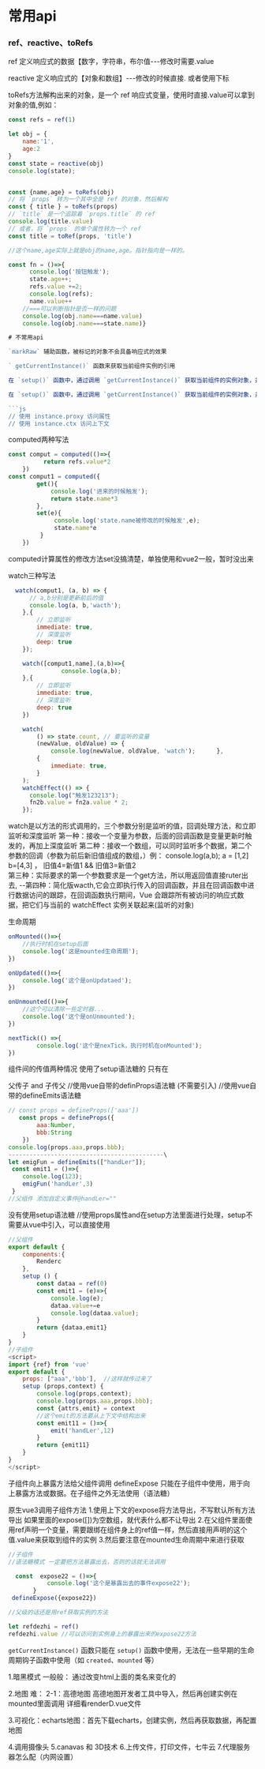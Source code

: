 # 常用api

### ref、reactive、toRefs


ref 定义响应式的数据【数字，字符串，布尔值---修改时需要.value

reactive 定义响应式的【对象和数组】---修改的时候直接.  或者使用下标

toRefs方法解构出来的对象，是一个 ref 响应式变量，使用时直接.value可以拿到对象的值,例如：

```js
const refs = ref(1)

let obj = {
    name:'1',
    age:2
}
const state = reactive(obj)
console.log(state);


const {name,age} = toRefs(obj)
// 将 `props` 转为一个其中全是 ref 的对象，然后解构
const { title } = toRefs(props)
// `title` 是一个追踪着 `props.title` 的 ref
console.log(title.value)
// 或者，将 `props` 的单个属性转为一个 ref
const title = toRef(props, 'title')

//这个name,age实际上就是obj的name,age。指针指向是一样的。

const fn = ()=>{
      console.log('按钮触发');
      state.age++; 
      refs.value +=2;
      console.log(refs);
      name.value++
    //===可以判断指针是否一样的问题
    console.log(obj.name===name.value) 						
    console.log(obj.name===state.name)}

# 不常用api

`markRaw` 辅助函数，被标记的对象不会具备响应式的效果

` getCurrentInstance()` 函数来获取当前组件实例的引用

在 `setup()` 函数中，通过调用 `getCurrentInstance()` 获取当前组件的实例对象，并将其赋值给 `instance` 变量，

在 `setup()` 函数中，通过调用 `getCurrentInstance()` 获取当前组件的实例对象，并将其赋值给 `instance` 变量在 `setup()` 函数中

```js
// 使用 instance.proxy 访问属性
// 使用 instance.ctx 访问上下文
```

computed两种写法
```js
const comput = computed(()=>{
          return refs.value*2
    })
const comput1 = computed({
        get(){
            console.log('进来的时候触发');
            return state.name*3
        },
        set(e){
             console.log('state.name被修改的时候触发',e);
             state.name*e
         }
    })
```
computed计算属性的修改方法set没搞清楚，单独使用和vue2一般，暂时没出来

watch三种写法
```js
  watch(comput1, (a, b) => {
      // a,b分别是更新前后的值
      console.log(a, b,'wacth');
    },{
        // 立即监听
        immediate: true,
        // 深度监听
        deep: true
    });

    watch([comput1,name],(a,b)=>{
               console.log(a,b);
    },{
        // 立即监听
        immediate: true,
        // 深度监听
        deep: true
    })

    watch(
        () => state.count, // 要监听的变量
        (newValue, oldValue) => {
            console.log(newValue, oldValue, 'watch');      },
        {
            immediate: true,
        }
    );
    watchEffect(() => {
      console.log("触发123213");
      fn2b.value = fn2a.value * 2;
    });

```
watch是以方法的形式调用的，三个参数分别是监听的值，回调处理方法，和立即监听和深度监听
第一种：接收一个变量为参数，后面的回调函数是变量更新时触发的，再加上深度监听
第二种：接收一个数组，可以同时监听多个数据，第二个参数的回调（参数为前后新旧值组成的数组，）例：      console.log(a,b); a = [1,2]   b=[4,3] ，
旧值4=新值1   &&    旧值3=新值2   
第三种：实际要求的第一个参数要求是一个get方法，所以用返回值直接ruter出去,
--第四种：简化版wacth,它会立即执行传入的回调函数，并且在回调函数中进行数据访问的跟踪，在回调函数执行期间，Vue 会跟踪所有被访问的响应式数据，把它们与当前的 watchEffect 实例关联起来(监听的对象)

生命周期
```js
onMounted(()=>{
    //执行时机在setup后面
    console.log('这是mounted生命周期');
})

onUpdated(()=>{
    console.log('这个是onUpdataed');
})

onUnmounted(()=>{
    //这个可以清除一些定时器...
    console.log('这个是onUnmounted');
})

nextTick(() =>{
        console.log('这个是nexTick，执行时机在onMounted');
})
```

组件间的传值两种情况
使用了setup语法糖的
只有在

父传子   and  子传父
//使用vue自带的definProps语法糖 (不需要引入)
//使用vue自带的defineEmits语法糖
```js
// const props = defineProps(['aaa'])
   const props = defineProps({
        aaa:Number,
        bbb:String
    })
console.log(props.aaa,props.bbb);
--------------------------------------------\
let emigFun = defineEmits(["handLer"]);
 const emit1 = ()=>{
    console.log(123);
    emigFun('handLer',3)
 }
//父组件 添加自定义事件@handLer=""

```
没有使用setup语法糖
//使用props属性and在setup方法里面进行处理，setup不需要从vue中引入，可以直接使用
```js
//父组件
export default {
    components:{
        Renderc
    },
    setup () {
        const dataa = ref(0)
        const emit1 = (e)=>{
            console.log(e);
            dataa.value+=e
            console.log(dataa.value);
        }
        return {dataa,emit1}
    }
}
//子组件
<script>
import {ref} from 'vue'
export default {
    props: ["aaa",'bbb'],  //这样就传过来了
    setup (props,context) {
        console.log(props,context);
        console.log(props.aaa,props.bbb);
        const {attrs,emit} = context
        //这个emit的方法要从上下文中结构出来
        const emit11 = ()=>{
            emit('handLer',12)
        }
        return {emit11}
    }
}
</script>
```
子组件向上暴露方法给父组件调用
defineExpose 只能在子组件中使用，用于向上暴露方法或数据。在子组件之外无法使用（语法糖）

原生vue3调用子组件方法
1.使用上下文的expose将方法导出，不写默认所有方法导出
如果里面的expose([])为空数组，就代表什么都不让导出
2.在父组件里面使用ref声明一个变量，需要跟绑在组件身上的ref值一样，然后直接用声明的这个值.value来获取到组件的实例
3.然后要注意在mounted生命周期中来进行获取


 ```js
//子组件
//语法糖模式 一定要把方法暴露出去，否则的话就无法调用

   const  expose22 = ()=>{
            console.log('这个是暴露出去的事件expose22');
        }
  defineExpose({expose22})  

//父级的话还是用ref获取实例的方法

let refdezhi = ref()
refdezhi.value //可以访问到实例身上的暴露出来的expose22方法
 ```
`getCurrentInstance()` 函数只能在 `setup()` 函数中使用，无法在一些早期的生命周期钩子函数中使用（如 `created`、`mounted` 等）



<!-- 国际化的使用 -->
<!-- 
vue-i18n组件
下载插件，创建一个i18n的实例，然后配置参数，参数里面的文件都是一个单独的文件，再到mian.js里面进行一个注册，，
-->

<!-- 在组件内访问插件的实例 -->
<!-- 
访问插件的实例，然后使用依赖注入的方法来实现这个需求。
app.provide('$i18n', i18n);  全局依赖------
组件内部注入（inject） const i18n = inject('$i18n'); 
 -->

<!-- 在组件内访问当前vue文件的实例 -->
<!-- 组件内访问app，直接获取到app的真实DOM-->
<!-- 需要使用实例的可以写成普通格式setup()(){} -->
<!-- 
两个参数
第一个是：获取组件外部传递过来的值
第二个有几个参数（attrs,emit,expose,slot）
context的attrs是获取没有被props接收的值，
slot会在子组件里面出现
 -->


<!-- 注意：大家不要依赖 getCurrentInstance 方法去获取组件实例来完成一些主要功能，否则在项目打包后，一定会报错的。 -->

<!-- ...结构之后的数据不是响应式的了，要用toRefs() perhaps reative()  -->

1.暗黑模式 一般般： 通过改变html上面的类名来变化的

2.地图 难：
2-1：高德地图
高德地图开发者工具中导入，然后再创建实例在mounted里面调用
详细看renderD.vue文件


3.可视化：echarts地图：首先下载echarts，创建实例，然后再获取数据，再配置地图

4.调用摄像头
5.canavas 和 3D技术
6.上传文件，打印文件，七牛云
7.代理服务器怎么配（内网设置）

